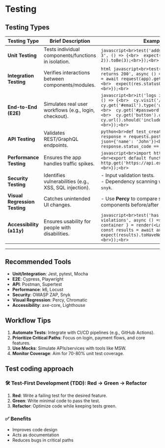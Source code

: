 # Testing

## Testing Types  

| **Testing Type**           | **Brief Description**                                                                 | **Example**                                                                                                                                                                                                                     |
|----------------------------|---------------------------------------------------------------------------------------|---------------------------------------------------------------------------------------------------------------------------------------------------------------------------------------------------------------------------------|
| **Unit Testing**            | Tests individual components/functions in isolation.                                   | ```javascript<br>test('adds 1 + 2 to equal 3', () => {<br>  expect(sum(1, 2)).toBe(3);<br>});<br>```                                                                                                                          |
| **Integration Testing**     | Verifies interactions between components/modules.                                     | ```html javascript<br>test('GET /api/users returns 200', async () => {<br>  const res = await request(app).get('/api/users');<br>  expect(res.statusCode).toBe(200);<br>});<br>```                                                 |
| **End-to-End (E2E)**        | Simulates real user workflows (e.g., login, checkout).                                | ```javascript<br>it('logs in successfully', () => {<br>  cy.visit('/login');<br>  cy.get('#email').type('user@test.com');<br>  cy.get('#password').type('pass123');<br>  cy.get('button').click();<br>  cy.url().should('include', '/dashboard');<br>});<br>``` |
| **API Testing**             | Validates REST/GraphQL endpoints.                                                     | ```python<br>def test_create_user():<br>  response = requests.post('/api/users', json={'name': 'John'})<br>  assert response.status_code == 201<br>```                                                                         |
| **Performance Testing**     | Ensures the app handles traffic spikes.                                               | ```javascript<br>import http from 'k6/http';<br>export default function () {<br>  http.get('https://api.example.com/users');<br>});<br>```                                                                                     |
| **Security Testing**        | Identifies vulnerabilities (e.g., XSS, SQL injection).                                | - Input validation tests.<br>- Dependency scanning with `npm audit` or `snyk`.                                                                                                                                                 |
| **Visual Regression Testing** | Catches unintended UI changes.                                                       | - Use **Percy** to compare screenshots of UI components before/after code changes.                                                                                                                                             |
| **Accessibility (a11y)**    | Ensures usability for people with disabilities.                                       | ```javascript<br>test('has no a11y violations', async () => {<br>  const { container } = render(<Login />);<br>  const results = await axe(container);<br>  expect(results).toHaveNoViolations();<br>});<br>```                |

---

## Recommended Tools

- **Unit/Integration**: Jest, pytest, Mocha  
- **E2E**: Cypress, Playwright  
- **API**: Postman, Supertest  
- **Performance**: k6, Locust  
- **Security**: OWASP ZAP, Snyk  
- **Visual Regression**: Percy, Chromatic  
- **Accessibility**: axe-core, Lighthouse  

## Workflow Tips

1. **Automate Tests**: Integrate with CI/CD pipelines (e.g., GitHub Actions).  
2. **Prioritize Critical Paths**: Focus on login, payment flows, and core features.  
3. **Use Mocks**: Simulate APIs/services with tools like MSW.  
4. **Monitor Coverage**: Aim for 70-80% unit test coverage.  

## Test coding approach

### 🛠️ Test-First Development (TDD): Red → Green → Refactor

1. **Red**: Write a failing test for the desired feature.
2. **Green**: Write minimal code to pass the test.
3. **Refactor**: Optimize code while keeping tests green.

### ✅ Benefits

- Improves code design
- Acts as documentation
- Reduces bugs in critical paths
